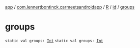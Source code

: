 [app](../../../index.md) / [com.lennertbontinck.carmeetsandroidapp](../../index.md) / [R](../index.md) / [id](index.md) / [groups](./groups.md)

# groups

`static val groups: `[`Int`](https://kotlinlang.org/api/latest/jvm/stdlib/kotlin/-int/index.html)
`static val groups: `[`Int`](https://kotlinlang.org/api/latest/jvm/stdlib/kotlin/-int/index.html)